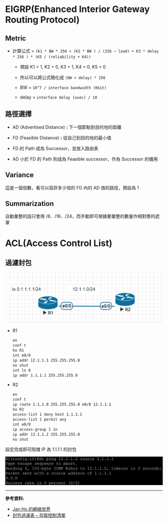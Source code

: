 # EIGRP(Enhanced Interior Gateway Routing Protocol)

## Metric

- 計算公式 = `(K1 * BW * 256 + (K2 * BW ) / (256 – load) + K3 * delay * 256 ) * (K5 / (reliability + K4))`

    - 預設 K1 = 1, K2 = 0, K3 = 1, K4 = 0, K5 = 0

    - 所以可以將公式簡化成 `(BW + delay) * 256`

    - BW = `10^7 / interface bandwidth (Kbit)`

    - delay = `interface delay (usec) / 10`

## 路徑選擇

- AD (Advertised Distance) **:** 下一個節點到目的地的距離

- FD (Feasible Distance) **:** 從自己到目的地的最小值

- FD 的 Path 成為 Successor，並放入路由表

- AD 小於 FD 的 Path 則成為 Feasible successor，作為 Successor 的備用

## Variance

這是一個倍數，看可以容許多少倍的 FD 內的 AD 值的路徑，預設為 1

## Summarization

自動彙整的話只會用 /8、/16、/24，而手動即可根據要彙整的數量作相對應的遮罩

# ACL(Access Control List)

## 過濾封包

![](img/20201118/1.png)

- R1

    ```
    en
    conf t
    ho R1
    int e0/0
    ip addr 12.1.1.1 255.255.255.0
    no shut
    int lo 0
    ip addr 1.1.1.1 255.255.255.0
    ```

- R2

    ```
    en
    conf t
    ip route 1.1.1.0 255.255.255.0 e0/0 12.1.1.1
    ho R2
    access-list 1 deny host 1.1.1.1
    access-list 1 permit any
    int e0/0
    ip access-group 1 in
    ip addr 12.1.1.2 255.255.255.0
    no shut
    ```

設定完成即可阻擋 IP 為 1.1.1.1 的封包

![](img/20201118/2.png)

---
**參考資料:**

- [Jan Ho 的網絡世界](https://www.jannet.hk/zh-Hant/post/enhanced-interior-gateway-routing-protocol-eigrp/#path)
- [封包過濾表 – 存取控制清單](http://www.tsnien.idv.tw/Manager_WebBook/chap9/9-5%20%E5%B0%81%E5%8C%85%E9%81%8E%E6%BF%BE%E8%A1%A8%20%E2%80%93%20ACL.html)